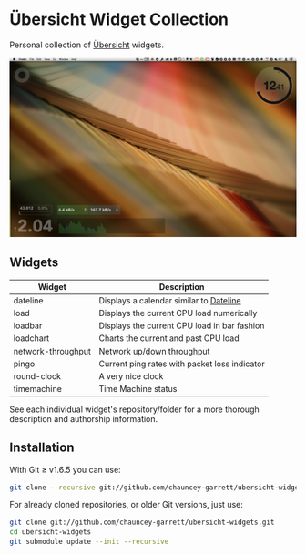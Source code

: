 # Übersicht Widget Collection

Personal collection of [Übersicht][1] widgets.

![](screenshot.png)

## Widgets

| Widget | Description
| --- | ---
| dateline | Displays a calendar similar to [Dateline][2]
| load | Displays the current CPU load numerically
| loadbar | Displays the current CPU load in bar fashion
| loadchart | Charts the current and past CPU load
| network-throughput | Network up/down throughput
| pingo | Current ping rates with packet loss indicator
| round-clock | A very nice clock
| timemachine | Time Machine status

See each individual widget's repository/folder for a more thorough description and authorship information.

## Installation

With Git ≥ v1.6.5 you can use:

```sh
git clone --recursive git://github.com/chauncey-garrett/ubersicht-widgets.git
```

For already cloned repositories, or older Git versions, just use:

```sh
git clone git://github.com/chauncey-garrett/ubersicht-widgets.git
cd ubersicht-widgets
git submodule update --init --recursive
```


[1]: http://tracesof.net/uebersicht/
[2]: https://itunes.apple.com/us/app/dateline/id406119724?mt=12
